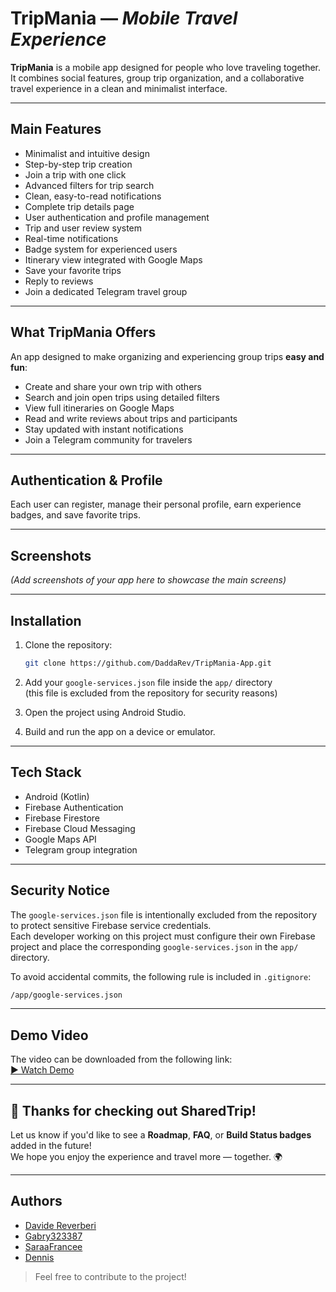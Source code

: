 # **TripMania** — *Mobile Travel Experience*

**TripMania** is a mobile app designed for people who love traveling together. It combines social features, group trip organization, and a collaborative travel experience in a clean and minimalist interface.

---

## Main Features

- Minimalist and intuitive design  
- Step-by-step trip creation  
- Join a trip with one click  
- Advanced filters for trip search  
- Clean, easy-to-read notifications  
- Complete trip details page  
- User authentication and profile management  
- Trip and user review system  
- Real-time notifications  
- Badge system for experienced users  
- Itinerary view integrated with Google Maps  
- Save your favorite trips  
- Reply to reviews  
- Join a dedicated Telegram travel group  

---

## What TripMania Offers

An app designed to make organizing and experiencing group trips **easy and fun**:

- Create and share your own trip with others  
- Search and join open trips using detailed filters  
- View full itineraries on Google Maps  
- Read and write reviews about trips and participants  
- Stay updated with instant notifications  
- Join a Telegram community for travelers  

---

## Authentication & Profile

Each user can register, manage their personal profile, earn experience badges, and save favorite trips.

---

## Screenshots

*(Add screenshots of your app here to showcase the main screens)*

---

## Installation

1. Clone the repository:  
   ```bash
   git clone https://github.com/DaddaRev/TripMania-App.git
    ```

2. Add your `google-services.json` file inside the `app/` directory  
(this file is excluded from the repository for security reasons)

3. Open the project using Android Studio.

4. Build and run the app on a device or emulator.

---

## Tech Stack

- Android (Kotlin)
- Firebase Authentication
- Firebase Firestore
- Firebase Cloud Messaging
- Google Maps API
- Telegram group integration

---

## Security Notice

The `google-services.json` file is intentionally excluded from the repository to protect sensitive Firebase service credentials.  
Each developer working on this project must configure their own Firebase project and place the corresponding `google-services.json` in the `app/` directory.

To avoid accidental commits, the following rule is included in `.gitignore`:

```bash
/app/google-services.json
 ```

---

## Demo Video

The video can be downloaded from the following link:  
[▶️ Watch Demo](https://drive.google.com/file/d/1NFEcDkjrgU7sBa2AcjW09lAMd0E33xS3/view?usp=drive_link)

---

## 🙌 Thanks for checking out SharedTrip!

Let us know if you'd like to see a **Roadmap**, **FAQ**, or **Build Status badges** added in the future!  
We hope you enjoy the experience and travel more — together. 🌍

---

## Authors

- [Davide Reverberi](https://github.com/DaddaRev) 
- [Gabry323387](https://github.com/Gabry323387)
- [SaraaFrancee](https://github.com/SaraaFrancee)
- [Dennis](https://github.com/s343841)

> Feel free to contribute to the project!


